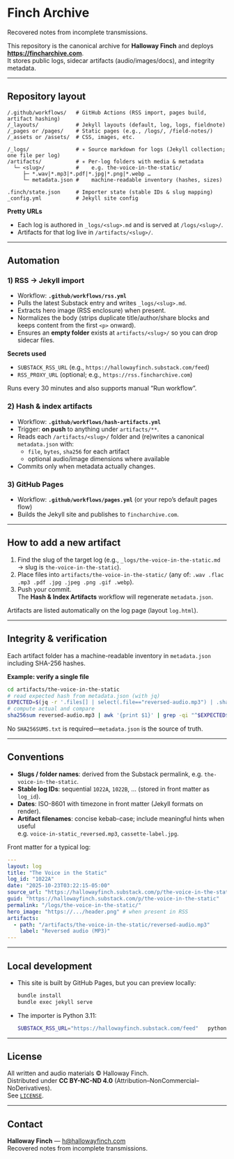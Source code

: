 # Finch Archive

Recovered notes from incomplete transmissions.

This repository is the canonical archive for **Halloway Finch** and deploys **https://fincharchive.com**.  
It stores public logs, sidecar artifacts (audio/images/docs), and integrity metadata.

---

## Repository layout

```
/.github/workflows/   # GitHub Actions (RSS import, pages build, artifact hashing)
/_layouts/            # Jekyll layouts (default, log, logs, fieldnote)
/_pages or /pages/    # Static pages (e.g., /logs/, /field-notes/)
/_assets or /assets/  # CSS, images, etc.

/_logs/               # ✳️ Source markdown for logs (Jekyll collection; one file per log)
/artifacts/           # ✳️ Per-log folders with media & metadata
  └─ <slug>/          #    e.g. the-voice-in-the-static/
     ├─ *.wav|*.mp3|*.pdf|*.jpg|*.png|*.webp …
     └─ metadata.json #    machine-readable inventory (hashes, sizes)

.finch/state.json     # Importer state (stable IDs & slug mapping)
_config.yml           # Jekyll site config
```

**Pretty URLs**
- Each log is authored in `_logs/<slug>.md` and is served at `/logs/<slug>/`.
- Artifacts for that log live in `/artifacts/<slug>/`.

---

## Automation

### 1) RSS → Jekyll import
- Workflow: **`.github/workflows/rss.yml`**
- Pulls the latest Substack entry and writes `_logs/<slug>.md`.
- Extracts hero image (RSS enclosure) when present.
- Normalizes the body (strips duplicate title/author/share blocks and keeps content from the first `<p>` onward).
- Ensures an **empty folder** exists at `artifacts/<slug>/` so you can drop sidecar files.

**Secrets used**
- `SUBSTACK_RSS_URL` (e.g., `https://hallowayfinch.substack.com/feed`)
- `RSS_PROXY_URL` (optional; e.g., `https://rss.fincharchive.com`)

Runs every 30 minutes and also supports manual “Run workflow”.

### 2) Hash & index artifacts
- Workflow: **`.github/workflows/hash-artifacts.yml`**
- Trigger: **on push** to anything under `artifacts/**`.
- Reads each `/artifacts/<slug>/` folder and (re)writes a canonical `metadata.json` with:
  - `file`, `bytes`, `sha256` for each artifact
  - optional audio/image dimensions where available
- Commits only when metadata actually changes.

### 3) GitHub Pages
- Workflow: **`.github/workflows/pages.yml`** (or your repo’s default pages flow)
- Builds the Jekyll site and publishes to `fincharchive.com`.

---

## How to add a new artifact

1. Find the slug of the target log (e.g., `_logs/the-voice-in-the-static.md` → slug is `the-voice-in-the-static`).
2. Place files into `artifacts/the-voice-in-the-static/` (any of: `.wav .flac .mp3 .pdf .jpg .jpeg .png .gif .webp`).
3. Push your commit.  
   The **Hash & Index Artifacts** workflow will regenerate `metadata.json`.

Artifacts are listed automatically on the log page (layout `log.html`).

---

## Integrity & verification

Each artifact folder has a machine-readable inventory in `metadata.json` including SHA-256 hashes.

**Example: verify a single file**
```bash
cd artifacts/the-voice-in-the-static
# read expected hash from metadata.json (with jq)
EXPECTED=$(jq -r '.files[] | select(.file=="reversed-audio.mp3") | .sha256' metadata.json)
# compute actual and compare
sha256sum reversed-audio.mp3 | awk '{print $1}' | grep -qi "^$EXPECTED$"   && echo "✓ OK" || echo "✗ MISMATCH"
```

No `SHA256SUMS.txt` is required—`metadata.json` is the source of truth.

---

## Conventions

- **Slugs / folder names**: derived from the Substack permalink, e.g. `the-voice-in-the-static`.
- **Stable log IDs**: sequential `1022A`, `1022B`, … (stored in front matter as `log_id`).
- **Dates**: ISO-8601 with timezone in front matter (Jekyll formats on render).
- **Artifact filenames**: concise kebab-case; include meaningful hints when useful  
  e.g. `voice-in-static_reversed.mp3`, `cassette-label.jpg`.

Front matter for a typical log:
```yaml
---
layout: log
title: "The Voice in the Static"
log_id: "1022A"
date: "2025-10-23T03:22:15-05:00"
source_url: "https://hallowayfinch.substack.com/p/the-voice-in-the-static"
guid: "https://hallowayfinch.substack.com/p/the-voice-in-the-static"
permalink: "/logs/the-voice-in-the-static/"
hero_image: "https://.../header.png" # when present in RSS
artifacts:
  - path: "/artifacts/the-voice-in-the-static/reversed-audio.mp3"
    label: "Reversed audio (MP3)"
---
```

---

## Local development

- This site is built by GitHub Pages, but you can preview locally:
  ```bash
  bundle install
  bundle exec jekyll serve
  ```
- The importer is Python 3.11:
  ```bash
  SUBSTACK_RSS_URL="https://hallowayfinch.substack.com/feed"   python scripts/rss_to_repo.py
  ```

---

## License

All written and audio materials © Halloway Finch.  
Distributed under **CC BY-NC-ND 4.0** (Attribution–NonCommercial–NoDerivatives).  
See [`LICENSE`](LICENSE).

---

## Contact

**Halloway Finch** — h@hallowayfinch.com  
Recovered notes from incomplete transmissions.
